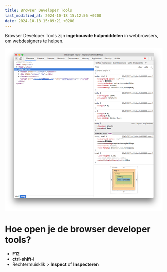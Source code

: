 ```yaml
---
title: Browser Developer Tools
last_modified_at: 2024-10-18 15:12:56 +0200
date: 2024-10-18 15:09:21 +0200
---
```


Browser Developer Tools zijn **ingebouwde hulpmiddelen** in webbrowsers, om webdesigners te helpen.

![Untitled](images/dev-tools.png)

# Hoe open je de browser developer tools?

- **F12**
- **ctrl**-**shift**-**i**
- Rechtermuisklik > **Inspect** of **Inspecteren**
